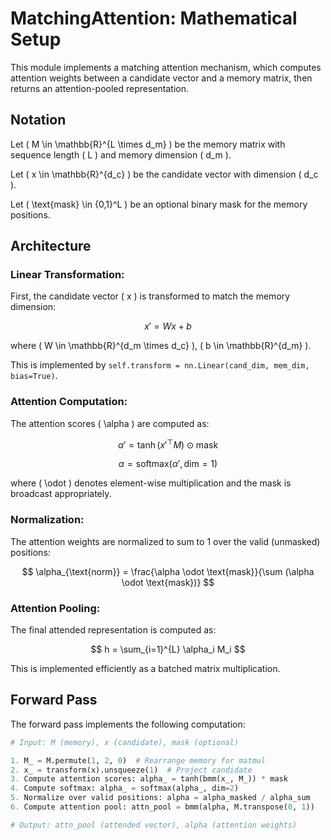 # MatchingAttention: Mathematical Setup

This module implements a matching attention mechanism, which computes attention weights between a candidate vector and a memory matrix, then returns an attention-pooled representation.

## Notation

Let \( M \in \mathbb{R}^{L \times d_m} \) be the memory matrix with sequence length \( L \) and memory dimension \( d_m \).

Let \( x \in \mathbb{R}^{d_c} \) be the candidate vector with dimension \( d_c \).

Let \( \text{mask} \in \{0,1\}^L \) be an optional binary mask for the memory positions.

## Architecture

### Linear Transformation:
First, the candidate vector \( x \) is transformed to match the memory dimension:

$$
x' = W x + b
$$

where \( W \in \mathbb{R}^{d_m \times d_c} \), \( b \in \mathbb{R}^{d_m} \).

This is implemented by `self.transform = nn.Linear(cand_dim, mem_dim, bias=True)`.

### Attention Computation:
The attention scores \( \alpha \) are computed as:

$$
\alpha' = \tanh(x'^\top M) \odot \text{mask}
$$

$$
\alpha = \text{softmax}(\alpha', \text{dim}=1)
$$

where \( \odot \) denotes element-wise multiplication and the mask is broadcast appropriately.

### Normalization:
The attention weights are normalized to sum to 1 over the valid (unmasked) positions:

$$
\alpha_{\text{norm}} = \frac{\alpha \odot \text{mask}}{\sum (\alpha \odot \text{mask})}
$$

### Attention Pooling:
The final attended representation is computed as:

$$
h = \sum_{i=1}^{L} \alpha_i M_i
$$

This is implemented efficiently as a batched matrix multiplication.

## Forward Pass

The forward pass implements the following computation:

```python
# Input: M (memory), x (candidate), mask (optional)

1. M_ = M.permute(1, 2, 0)  # Rearrange memory for matmul
2. x_ = transform(x).unsqueeze(1)  # Project candidate
3. Compute attention scores: alpha_ = tanh(bmm(x_, M_)) * mask
4. Compute softmax: alpha_ = softmax(alpha_, dim=2)
5. Normalize over valid positions: alpha = alpha_masked / alpha_sum
6. Compute attention pool: attn_pool = bmm(alpha, M.transpose(0, 1))

# Output: attn_pool (attended vector), alpha (attention weights)

